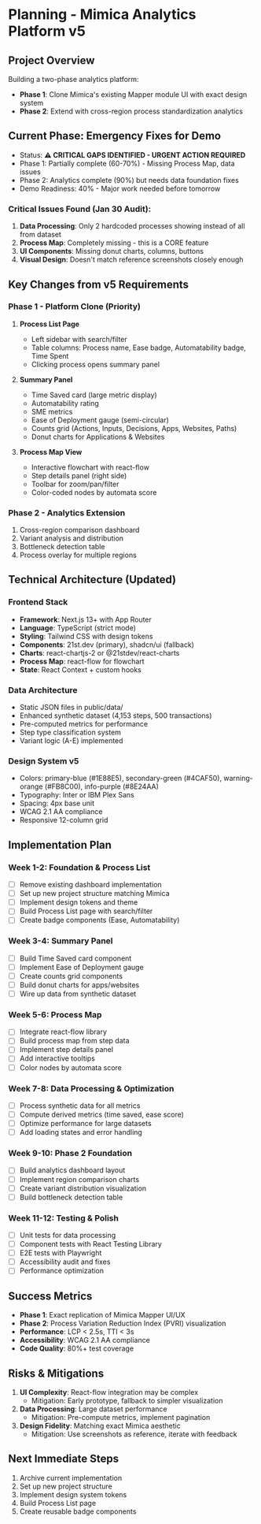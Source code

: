 # Planning - Mimica Analytics Platform v5

## Project Overview
Building a two-phase analytics platform:
- **Phase 1**: Clone Mimica's existing Mapper module UI with exact design system
- **Phase 2**: Extend with cross-region process standardization analytics

## Current Phase: Emergency Fixes for Demo
- Status: **⚠️ CRITICAL GAPS IDENTIFIED - URGENT ACTION REQUIRED**
- Phase 1: Partially complete (60-70%) - Missing Process Map, data issues
- Phase 2: Analytics complete (90%) but needs data foundation fixes
- Demo Readiness: 40% - Major work needed before tomorrow

### Critical Issues Found (Jan 30 Audit):
1. **Data Processing**: Only 2 hardcoded processes showing instead of all from dataset
2. **Process Map**: Completely missing - this is a CORE feature
3. **UI Components**: Missing donut charts, columns, buttons
4. **Visual Design**: Doesn't match reference screenshots closely enough

## Key Changes from v5 Requirements

### Phase 1 - Platform Clone (Priority)
1. **Process List Page**
   - Left sidebar with search/filter
   - Table columns: Process name, Ease badge, Automatability badge, Time Spent
   - Clicking process opens summary panel

2. **Summary Panel**
   - Time Saved card (large metric display)
   - Automatability rating
   - SME metrics
   - Ease of Deployment gauge (semi-circular)
   - Counts grid (Actions, Inputs, Decisions, Apps, Websites, Paths)
   - Donut charts for Applications & Websites

3. **Process Map View**
   - Interactive flowchart with react-flow
   - Step details panel (right side)
   - Toolbar for zoom/pan/filter
   - Color-coded nodes by automata score

### Phase 2 - Analytics Extension
1. Cross-region comparison dashboard
2. Variant analysis and distribution
3. Bottleneck detection table
4. Process overlay for multiple regions

## Technical Architecture (Updated)

### Frontend Stack
- **Framework**: Next.js 13+ with App Router
- **Language**: TypeScript (strict mode)
- **Styling**: Tailwind CSS with design tokens
- **Components**: 21st.dev (primary), shadcn/ui (fallback)
- **Charts**: react-chartjs-2 or @21stdev/react-charts
- **Process Map**: react-flow for flowchart
- **State**: React Context + custom hooks

### Data Architecture
- Static JSON files in public/data/
- Enhanced synthetic dataset (4,153 steps, 500 transactions)
- Pre-computed metrics for performance
- Step type classification system
- Variant logic (A-E) implemented

### Design System v5
- Colors: primary-blue (#1E88E5), secondary-green (#4CAF50), warning-orange (#FB8C00), info-purple (#8E24AA)
- Typography: Inter or IBM Plex Sans
- Spacing: 4px base unit
- WCAG 2.1 AA compliance
- Responsive 12-column grid

## Implementation Plan

### Week 1-2: Foundation & Process List
- [ ] Remove existing dashboard implementation
- [ ] Set up new project structure matching Mimica
- [ ] Implement design tokens and theme
- [ ] Build Process List page with search/filter
- [ ] Create badge components (Ease, Automatability)

### Week 3-4: Summary Panel
- [ ] Build Time Saved card component
- [ ] Implement Ease of Deployment gauge
- [ ] Create counts grid components
- [ ] Build donut charts for apps/websites
- [ ] Wire up data from synthetic dataset

### Week 5-6: Process Map
- [ ] Integrate react-flow library
- [ ] Build process map from step data
- [ ] Implement step details panel
- [ ] Add interactive tooltips
- [ ] Color nodes by automata score

### Week 7-8: Data Processing & Optimization
- [ ] Process synthetic data for all metrics
- [ ] Compute derived metrics (time saved, ease score)
- [ ] Optimize performance for large datasets
- [ ] Add loading states and error handling

### Week 9-10: Phase 2 Foundation
- [ ] Build analytics dashboard layout
- [ ] Implement region comparison charts
- [ ] Create variant distribution visualization
- [ ] Build bottleneck detection table

### Week 11-12: Testing & Polish
- [ ] Unit tests for data processing
- [ ] Component tests with React Testing Library
- [ ] E2E tests with Playwright
- [ ] Accessibility audit and fixes
- [ ] Performance optimization

## Success Metrics
- **Phase 1**: Exact replication of Mimica Mapper UI/UX
- **Phase 2**: Process Variation Reduction Index (PVRI) visualization
- **Performance**: LCP < 2.5s, TTI < 3s
- **Accessibility**: WCAG 2.1 AA compliance
- **Code Quality**: 80%+ test coverage

## Risks & Mitigations
1. **UI Complexity**: React-flow integration may be complex
   - Mitigation: Early prototype, fallback to simpler visualization
2. **Data Processing**: Large dataset performance
   - Mitigation: Pre-compute metrics, implement pagination
3. **Design Fidelity**: Matching exact Mimica aesthetic
   - Mitigation: Use screenshots as reference, iterate with feedback

## Next Immediate Steps
1. Archive current implementation
2. Set up new project structure
3. Implement design system tokens
4. Build Process List page
5. Create reusable badge components
